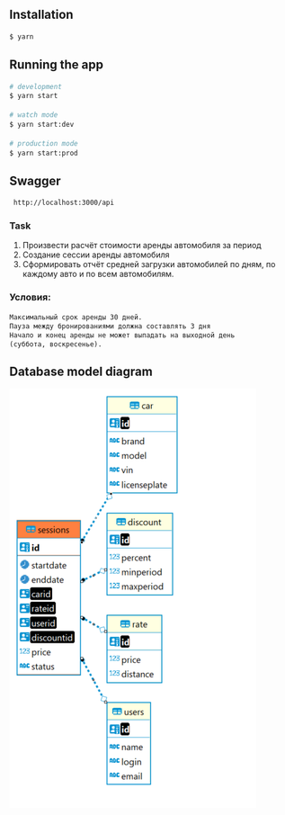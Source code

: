 ## Installation

```bash
$ yarn 
```

## Running the app

```bash
# development
$ yarn start

# watch mode
$ yarn start:dev

# production mode
$ yarn start:prod
```

## Swagger

```bash
 http://localhost:3000/api
```

### Task

1. Произвести расчёт стоимости аренды автомобиля за период
2. Создание сессии аренды автомобиля
3. Сформировать отчёт средней загрузки автомобилей по дням, по каждому авто и по всем автомобилям.

### Условия:
````
Максимальный срок аренды 30 дней.
Пауза между бронированиями должна составлять 3 дня
Начало и конец аренды не может выпадать на выходной день
(суббота, воскресенье).
````
## Database model diagram

![diagram](docs/diagram.PNG)


